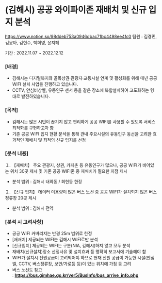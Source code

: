 # (김해시) 공공 와이파이존 재배치 및 신규 입지 분석
https://www.notion.so/98ddeb753a0946dbac71bc4498ee4fc0
팀원 : 김경민, 김윤아, 김현수, 박희영, 윤지혜

기간 : 2022.11.07 ~ 2022.12.12

### [배경]

- 김해시는 디지털복지와 골목상권·관광지·교통시설 연계 및 활성화를 위해 매년 공공WIFI 설치 사업을 진행하고 있습니다.
- CCTV, 안심비상벨, 유동인구 센서 등을 같은 장소에 복합설치하여 고도화하는 형태로 발전하였습니다.

### [목적]

- 김해시는 많은 시민이 끊기지 않고 편리하게 공공 WIFI를 사용할 수 있도록 서비스 최적화를 구현하고자 함
- 기존 공공 WIFI 입지 현황 분석을 통해 관내 주요시설의 유동인구 동선을 고려한 효과적인 재배치 및 최적의 신규 입지를 선정

### [분석 내용]

１. 【재배치】 주요 관광지, 상권, 카페촌 등 유동인구가 많으나, 공공 WIFI가 비어있는 위치 30곳 제시 및 기존 공공 WIFI존 중 재배치가 필요한 지점 제시

- 분석 범위 : 김해시 내외동 / 회현동 한정

２. 【신규 입지】 데이터 이용량이 많은 버스 노선 중 공공 WIFI가 설치되지 않은 버스 정류장 20곳 제시

- 분석 범위 : 김해시 전역

### [분석 시 고려사항]

- 공공 WIFI 커버리지는 반경 25m 범위로 한정
- [재배치] 제공되는 WIFI는 김해시 WIFI로만 분석
- [신규입지] 제공되는 WIFI는 구분(NIA, 김해시)하지 않고 모두 분석
- 재배치(신규설치)장소 선정사유 및 설치효과 등 명확히 보고서에 기술해야 함
- WIFI가 설치시 전원공급이 고려되어야 하므로 현재 전원 공급이 가능한 시설(안심벨, CCTV, 버스정류장, 보안/가로등 등)이 있는 위치에 가점 등 고려
- 버스 노선도 참고 : **https://bus.gimhae.go.kr/ver5/BusInfo/bus_arrive_info.php**
